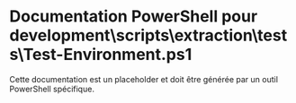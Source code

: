 # Documentation PowerShell pour development\scripts\extraction\tests\Test-Environment.ps1

Cette documentation est un placeholder et doit être générée par un outil PowerShell spécifique.
